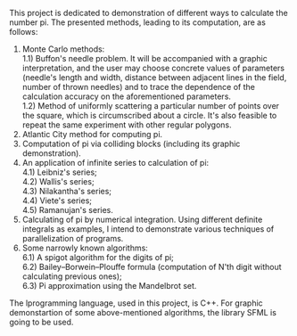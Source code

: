 This project is dedicated to demonstration of different ways to calculate the number pi. The presented methods, leading to its computation, are as follows:
1) Monte Carlo methods:  
1.1) Buffon's needle problem. It will be accompanied with a graphic interpretation, and the user may choose concrete values of parameters (needle's length and width, distance between adjacent lines in the field, number of thrown needles) and to trace the dependence of the calculation accuracy on the aforementioned parameters.  
1.2) Method of uniformly scattering a particular number of points over the square, which is circumscribed about a circle. It's also feasible to repeat the same experiment with other regular polygons.  
2) Atlantic City method for computing pi.  
3) Computation of pi via colliding blocks (including its graphic demonstration).  
4) An application of infinite series to calculation of pi:  
4.1) Leibniz's series;  
4.2) Wallis's series;  
4.3) Nilakantha's series;  
4.4) Viete's series;  
4.5) Ramanujan's series.  
5) Calculating of pi by numerical integration. Using different definite integrals as examples, I intend to demonstrate various techniques of parallelization of programs.  
6) Some narrowly known algorithms:  
6.1) A spigot algorithm for the digits of pi;  
6.2) Bailey–Borwein–Plouffe formula (computation of N'th digit without calculating previous ones);  
6.3) Pi approximation using the Mandelbrot set.  

The lprogramming language, used in this project, is C++. For graphic demonstartion of some above-mentioned algorithms, the library SFML is going to be used.
